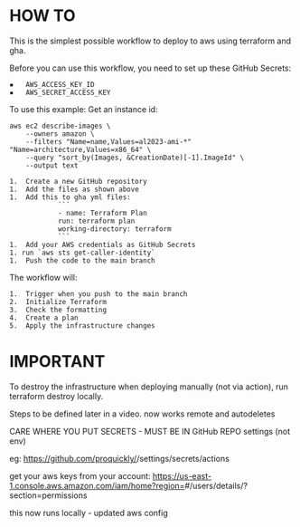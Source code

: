 # HOW TO

This is the simplest possible workflow to deploy to aws using terraform and gha.

Before you can use this workflow, you need to set up these GitHub Secrets:

	▪	AWS_ACCESS_KEY_ID
	▪	AWS_SECRET_ACCESS_KEY
To use this example:
Get an instance id:
```aiignore
aws ec2 describe-images \
    --owners amazon \
    --filters "Name=name,Values=al2023-ami-*" "Name=architecture,Values=x86_64" \
    --query "sort_by(Images, &CreationDate)[-1].ImageId" \
    --output text
```
	1.	Create a new GitHub repository
	1.	Add the files as shown above
    1.  Add this to gha yml files:
                ```
                - name: Terraform Plan
                run: terraform plan
                working-directory: terraform
                ```
	1.	Add your AWS credentials as GitHub Secrets
    1. run `aws sts get-caller-identity`
	1.	Push the code to the main branch
The workflow will:

	1.	Trigger when you push to the main branch
	2.	Initialize Terraform
	3.	Check the formatting
	4.	Create a plan
	5.	Apply the infrastructure changes

# IMPORTANT
To destroy the infrastructure when deploying manually (not via action), run terraform destroy locally.

Steps to be defined later in a video. now works remote and autodeletes

CARE WHERE YOU PUT SECRETS - MUST BE IN GitHub REPO settings (not env)

eg: https://github.com/proquickly/<your-repo-name>/settings/secrets/actions

get your aws keys from your account:
https://us-east-1.console.aws.amazon.com/iam/home?region=<your-region>#/users/details/<your-user-name>?section=permissions


this now runs locally - updated aws config
